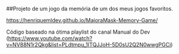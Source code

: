 ##Projeto de um jogo da memória de um dos meus jogos favoritos.

https://henriquemldev.github.io/MajoraMask-Memory-Game/

Código baseado na ótima playlist do canal Manual do Dev (https://www.youtube.com/watch?v=NV88N1r2Qkg&list=PLdtmpu_1ITQJJoH-5D0sU2Q2N0wwgPGCi)
